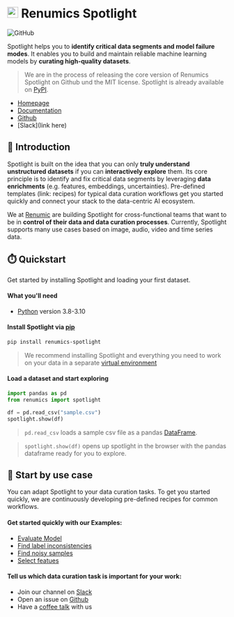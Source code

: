 # <img src="https://spotlight.renumics.com/img/spotlight.svg" width="25"> Renumics Spotlight

![GitHub](https://img.shields.io/github/license/renumics/spotlight)

 Spotlight helps you to **identify critical data segments and model failure modes**. It enables you to build and maintain reliable machine learning models by **curating high-quality datasets**.

> We are in the process of releasing the core version of Renumics Spotlight on Github und the MIT license. Spotlight is already available on [PyPI](https://pypi.org/project/renumics-spotlight/).

- [Homepage](https://www.renumics.com)
- [Documentation](https://spotlight.renumics.com)
- [Github](https://github.com/renumics/spotlight)
- [Slack](link here)


## 🚀 Introduction

Spotlight is built on the idea that you can only **truly understand unstructured datasets** if you can **interactively explore** them. Its core principle is to identify and fix critical data segments by leveraging **data enrichments** (e.g. features, embeddings, uncertainties). Pre-defined templates (link: recipes) for typical data curation workflows get you started quickly and connect your stack to the data-centric AI ecosystem.

We at [Renumic](https://renumics.com) are building Spotlight for cross-functional teams that want to be in **control of their data and data curation processes**. Currently, Spotlight supports many use cases based on image, audio, video and time series data. 



## ⏱️ Quickstart

Get started by installing Spotlight and loading your first dataset.

#### What you'll need

-   [Python](https://www.python.org/downloads/) version 3.8-3.10

#### Install Spotlight via [pip](https://packaging.python.org/en/latest/key_projects/#pip)

```bash
pip install renumics-spotlight
```

> We recommend installing Spotlight and everything you need to work on your data in a separate [virtual environment](https://docs.python.org/3/tutorial/venv.html)


#### Load a dataset and start exploring 

```python
import pandas as pd
from renumics import spotlight

df = pd.read_csv("sample.csv")
spotlight.show(df)
```
> `pd.read_csv` loads a sample csv file as a pandas [DataFrame](https://pandas.pydata.org/docs/reference/api/pandas.DataFrame.html).

> `spotlight.show(df)` opens up spotlight in the browser with the pandas dataframe ready for you to explore.

## 🧭 Start by use case

You can adapt Spotlight to your data curation tasks. To get you started quickly, we are continuously developing pre-defined recipes for common workflows. 

#### Get started quickly with our Examples:
- [Evaluate Model](../examples/evaluate_model.mdx)
- [Find label inconsistencies](../examples/find_label_inconsistencies.mdx)
- [Find noisy samples](../examples/find_noisy_samples.mdx)
- [Select featues](../examples/select_features.mdx)

#### Tell us which data curation task is important for your work:
- Join our channel on [Slack](???)
- Open an issue on [Github](https://github.com/renumics)
- Have a [coffee talk](https://calendly.com/stefan-suwelack/dcai-intro-30-min) with us 
